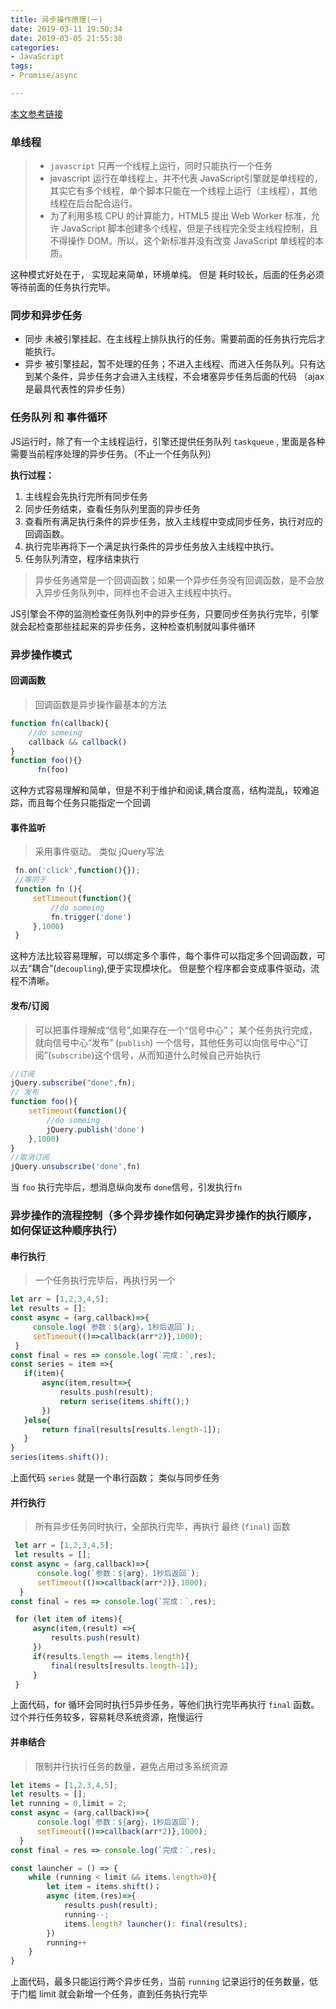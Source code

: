```yaml
---
title: 异步操作原理(一)
date: 2019-03-11 19:50:34
date: 2019-03-05 21:55:38
categories:
- JavaScript
tags: 
- Promise/async

---
```

[本文参考链接](http://wangdoc.com/javascript/async/general.html#%E4%BB%BB%E5%8A%A1%E9%98%9F%E5%88%97%E5%92%8C%E4%BA%8B%E4%BB%B6%E5%BE%AA%E7%8E%AF)
### 单线程

> - `javascript` 只再一个线程上<label>运行</label>，同时只能执行一个任务
> -  javascript 运行在单线程上，并不代表 JavaScript引擎就是单线程的，其实它有多个线程，单个脚本只能在一个线程上运行（主线程），其他线程在后台配合运行。
> - 为了利用多核 CPU 的计算能力，HTML5 提出 Web Worker 标准，允许 JavaScript 脚本创建多个线程，但是子线程完全受主线程控制，且不得操作 DOM。所以，这个新标准并没有改变 JavaScript 单线程的本质。

这种模式好处在于， 实现起来简单，环境单纯。 但是 耗时较长，后面的任务必须等待前面的任务执行完毕。

### 同步和异步任务
- 同步
未被引擎挂起、在主线程上排队执行的任务。需要前面的任务执行完后才能执行。
- 异步
被引擎挂起，暂不处理的任务；不进入主线程、而进入任务队列。<label>只有达到某个条件，异步任务才会进入主线程，不会堵塞异步任务后面的代码 （ajax 是最具代表性的异步任务）</label>

### 任务队列 和 事件循环
JS运行时，除了有一个主线程运行，引擎还提供任务队列 `taskqueue` , 里面是各种需要当前程序处理的异步任务。（不止一个任务队列）

**执行过程：**
1. 主线程会先执行完所有同步任务
2. 同步任务结束，查看任务队列里面的异步任务
3. 查看所有满足执行条件的异步任务，放入主线程中变成同步任务，执行对应的回调函数。
4. 执行完毕再将下一个满足执行条件的异步任务放入主线程中执行。
5. 任务队列清空，程序结束执行

> 异步任务通常是一个回调函数；如果一个异步任务没有回调函数，是不会放入异步任务队列中，同样也不会进入主线程中执行。

JS引擎会不停的监测检查任务队列中的异步任务，只要同步任务执行完毕，引擎就会起检查那些挂起来的异步任务，这种检查机制就叫事件循环

### 异步操作模式

#### 回调函数
  > 回调函数是异步操作最基本的方法
  ```javascript
  function fn(callback){ 
      //do someing
      callback && callback()
  }
  function foo(){}
        fn(foo)
  ```
  这种方式容易理解和简单，但是不利于<label>维护和阅读</label>,耦合度高，结构混乱，较难追踪，而且每个任务只能指定一个回调

#### 事件监听
   > 采用事件驱动。
   类似 jQuery写法
   ```javascript
    fn.on('click',function(){});
    //等同于
    function fn (){
        setTimeout(function(){
            //do someing
            fn.trigger('done')
        },1000)
    }
   ```
   这种方法比较容易理解，可以绑定多个事件，每个事件可以指定多个回调函数，可以去“耦合”(`decoupling`),便于实现模块化。 但是整个程序都会变成事件驱动，流程不清晰。

#### 发布/订阅

 > 可以把事件理解成“信号”,如果存在一个“信号中心”；
 某个任务执行完成，就向信号中心“发布” (`publish`) 一个信号，其他任务可以向信号中心“订阅”(`subscribe`)这个信号，从而知道什么时候自己开始执行

```javascript 
//订阅
jQuery.subscribe("done",fn);
// 发布
function foo(){
    setTimeout(function(){
        //do someing
        jQuery.publish('done')
    },1000)
}
//取消订阅
jQuery.unsubscribe('done',fn)
```

当 `foo` 执行完毕后，想消息纵向发布 `done`信号，引发执行`fn`

### 异步操作的流程控制（多个异步操作如何确定异步操作的执行顺序，如何保证这种顺序执行）
 
#### 串行执行

 > 一个任务执行完毕后，再执行另一个
 ```javascript
 let arr = [1,2,3,4,5];
 let results = [];
const async = (arg,callback)=>{
      console.log(`参数：${arg}，1秒后返回`);
      setTimeout(()=>callback(arr*2)},1000);
  } 
const final = res => console.log(`完成：`,res);
const series = item =>{
    if(item){
        async(item,result=>{
            results.push(result);
            return serise(items.shift();)
        })
    }else{
        return final(results[results.length-1]);
    }
}
series(items.shift());
```
上面代码 `series` 就是一个串行函数； 类似与同步任务

#### 并行执行

> 所有异步任务同时执行，全部执行完毕，再执行 最终 (`final`) 函数

```javascript
 let arr = [1,2,3,4,5];
 let results = [];
const async = (arg,callback)=>{
      console.log(`参数：${arg}，1秒后返回`);
      setTimeout(()=>callback(arr*2)},1000);
  } 
const final = res => console.log(`完成：`,res);

 for (let item of items){
     async(item,(result) =>{
         results.push(result)
     })
     if(results.length == items.length){
         final(results[results.length-1]);
     }
 }
 ```
 上面代码，for 循环会同时执行5异步任务，等他们执行完毕再执行 `final` 函数。 过个并行任务较多，容易耗尽系统资源，拖慢运行

 #### 并串结合
 > 限制并行执行任务的数量，避免占用过多系统资源

```javascript
let items = [1,2,3,4,5];
let results = [];
let running = 0,limit = 2;
const async = (arg,callback)=>{
      console.log(`参数：${arg}，1秒后返回`);
      setTimeout(()=>callback(arr*2)},1000);
  } 
const final = res => console.log(`完成：`,res);

const launcher = () => {
    while (running < limit && items.length>0){
        let item = items.shift()；
        async (item,(res)=>{
            results.push(result);
            running--;
            items.length? launcher(): final(results);
        })
        running++
    }
}
```
上面代码，最多只能运行两个异步任务，当前 `running` 记录运行的任务数量，低于门槛 limit 就会新增一个任务，直到任务执行完毕



